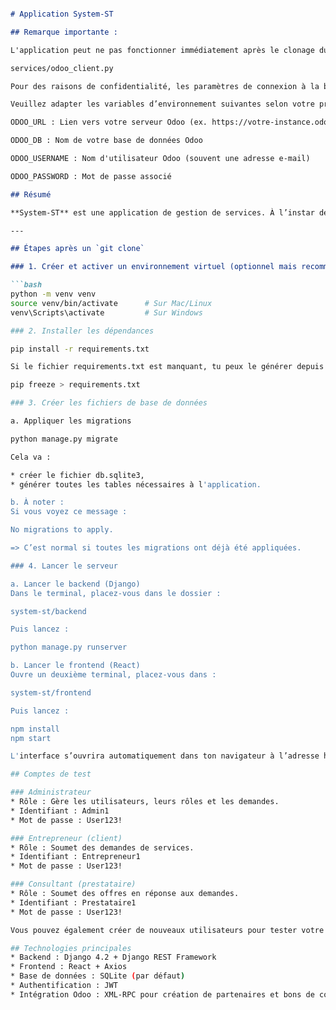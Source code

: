 ```markdown

# Application System-ST

## Remarque importante :

L'application peut ne pas fonctionner immédiatement après le clonage du dépôt, en raison d'un paramétrage volontairement incomplet dans le fichier :

services/odoo_client.py

Pour des raisons de confidentialité, les paramètres de connexion à la base de données Odoo ont été retirés.

Veuillez adapter les variables d’environnement suivantes selon votre propre instance Odoo :

ODOO_URL : Lien vers votre serveur Odoo (ex. https://votre-instance.odoo.com)

ODOO_DB : Nom de votre base de données Odoo

ODOO_USERNAME : Nom d'utilisateur Odoo (souvent une adresse e-mail)

ODOO_PASSWORD : Mot de passe associé

## Résumé

**System-ST** est une application de gestion de services. À l’instar des plateformes de freelance, son objectif est de **mettre en relation des prestataires de services (consultants)** avec des **clients (entrepreneurs)** via un système de demandes, d’offres et de collaboration encadrée.

---

## Étapes après un `git clone`

### 1. Créer et activer un environnement virtuel (optionnel mais recommandé)

```bash
python -m venv venv
source venv/bin/activate      # Sur Mac/Linux
venv\Scripts\activate         # Sur Windows

### 2. Installer les dépendances

pip install -r requirements.txt

Si le fichier requirements.txt est manquant, tu peux le générer depuis une machine où le projet fonctionne avec :

pip freeze > requirements.txt

### 3. Créer les fichiers de base de données

a. Appliquer les migrations

python manage.py migrate

Cela va :

* créer le fichier db.sqlite3,
* générer toutes les tables nécessaires à l'application.

b. À noter :
Si vous voyez ce message :

No migrations to apply.

=> C’est normal si toutes les migrations ont déjà été appliquées.

### 4. Lancer le serveur

a. Lancer le backend (Django)
Dans le terminal, placez-vous dans le dossier :

system-st/backend

Puis lancez :

python manage.py runserver

b. Lancer le frontend (React)
Ouvre un deuxième terminal, placez-vous dans :

system-st/frontend

Puis lancez :

npm install
npm start

L'interface s’ouvrira automatiquement dans ton navigateur à l’adresse http://localhost:3000.

## Comptes de test

### Administrateur
* Rôle : Gère les utilisateurs, leurs rôles et les demandes.
* Identifiant : Admin1
* Mot de passe : User123!

### Entrepreneur (client)
* Rôle : Soumet des demandes de services.
* Identifiant : Entrepreneur1
* Mot de passe : User123!

### Consultant (prestataire)
* Rôle : Soumet des offres en réponse aux demandes.
* Identifiant : Prestataire1
* Mot de passe : User123!

Vous pouvez également créer de nouveaux utilisateurs pour tester votre propre base de données.

## Technologies principales
* Backend : Django 4.2 + Django REST Framework
* Frontend : React + Axios
* Base de données : SQLite (par défaut)
* Authentification : JWT
* Intégration Odoo : XML-RPC pour création de partenaires et bons de commande

